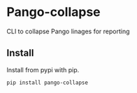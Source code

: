 # Pango-collapse 

CLI to collapse Pango linages for reporting

## Install 

Install from pypi with pip.

```
pip install pango-collapse
```

